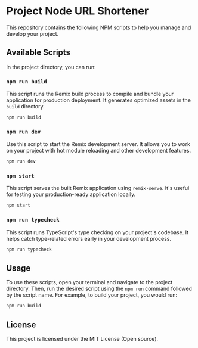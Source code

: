 # Project Node URL Shortener

This repository contains the following NPM scripts to help you manage and develop your project.

## Available Scripts

In the project directory, you can run:

### `npm run build`

This script runs the Remix build process to compile and bundle your application for production deployment. It generates optimized assets in the `build` directory.

```bash
npm run build
```

### `npm run dev`

Use this script to start the Remix development server. It allows you to work on your project with hot module reloading and other development features.

```bash
npm run dev
```

### `npm start`

This script serves the built Remix application using `remix-serve`. It's useful for testing your production-ready application locally.

```bash
npm start
```

### `npm run typecheck`

This script runs TypeScript's type checking on your project's codebase. It helps catch type-related errors early in your development process.

```bash
npm run typecheck
```

## Usage

To use these scripts, open your terminal and navigate to the project directory. Then, run the desired script using the `npm run` command followed by the script name. For example, to build your project, you would run:

```bash
npm run build
```

## License

This project is licensed under the MIT License (Open source).
